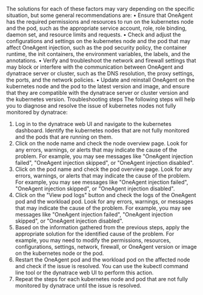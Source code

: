 The solutions for each of these factors may vary depending on the specific situation, but some general recommendations are:
•	Ensure that OneAgent has the required permissions and resources to run on the kubernetes node and the pod, such as the appropriate service account, role, role binding, daemon set, and resource limits and requests.
•	Check and adjust the configurations and settings on the kubernetes node and the pod that may affect OneAgent injection, such as the pod security policy, the container runtime, the init containers, the environment variables, the labels, and the annotations.
•	Verify and troubleshoot the network and firewall settings that may block or interfere with the communication between OneAgent and dynatrace server or cluster, such as the DNS resolution, the proxy settings, the ports, and the network policies.
•	Update and reinstall OneAgent on the kubernetes node and the pod to the latest version and image, and ensure that they are compatible with the dynatrace server or cluster version and the kubernetes version.
Troubleshooting steps
The following steps will help you to diagnose and resolve the issue of kubernetes nodes not fully monitored by dynatrace:
1.	Log in to the dynatrace web UI and navigate to the kubernetes dashboard. Identify the kubernetes nodes that are not fully monitored and the pods that are running on them.
2.	Click on the node name and check the node overview page. Look for any errors, warnings, or alerts that may indicate the cause of the problem. For example, you may see messages like "OneAgent injection failed", "OneAgent injection skipped", or "OneAgent injection disabled".
3.	Click on the pod name and check the pod overview page. Look for any errors, warnings, or alerts that may indicate the cause of the problem. For example, you may see messages like "OneAgent injection failed", "OneAgent injection skipped", or "OneAgent injection disabled".
4.	Click on the "View pod logs" button and check the logs of the OneAgent pod and the workload pod. Look for any errors, warnings, or messages that may indicate the cause of the problem. For example, you may see messages like "OneAgent injection failed", "OneAgent injection skipped", or "OneAgent injection disabled".
5.	Based on the information gathered from the previous steps, apply the appropriate solution for the identified cause of the problem. For example, you may need to modify the permissions, resources, configurations, settings, network, firewall, or OneAgent version or image on the kubernetes node or the pod.
6.	Restart the OneAgent pod and the workload pod on the affected node and check if the issue is resolved. You can use the kubectl command line tool or the dynatrace web UI to perform this action.
7.	Repeat the steps for each kubernetes node and pod that are not fully monitored by dynatrace until the issue is resolved.
